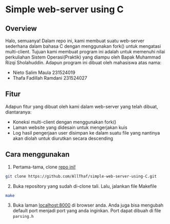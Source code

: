 # Simple web-server using C

## Overview

Halo, semuanya! Dalam repo ini, kami membuat suatu web-server sederhana dalam bahasa C dengan menggunakan fork() untuk mengatasi multi-client. Tujuan kami membuat program ini adalah untuk memenuhi nilai perkuliahan Sistem Operasi(Praktik) yang diampu oleh Bapak Muhammad Rizqi Sholahuddin.
Adapun program ini dibuat oleh mahasiswa atas nama:
- Nieto Salim Maula 231524019
- Thafa Fadillah Ramdani 231524027

## Fitur

Adapun fitur yang dibuat oleh kami dalam web-server yang telah dibuat, diantaranya:
- Koneksi multi-client dengan menggunakan fork()
- Laman website yang didesain untuk mengerjakan kuis
- Log hasil pengerjaan user disimpan ke dalam suatu file yang nantinya akan diolah untuk diurutkan secara descending

## Cara menggunakan

1. Pertama-tama, clone [repo ini!](https://github.com/AllThaf/simple-web-server-using-C)

```sh
git clone https://github.com/AllThaf/simple-web-server-using-C.git
```

2. Buka repository yang sudah di-clone tali. Lalu, jalankan file Makefile

```sh
make
```

3. Buka laman [localhost:8000](localhost:8000) di browser anda. Anda juga bisa mengubah default port menjadi port yang anda inginkan. Port dapat dibuah di file `parsing.h`
